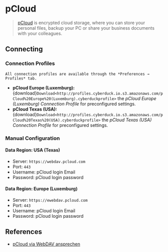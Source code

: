 pCloud
====

> [pCloud](https://www.pcloud.com/) is encrypted cloud storage, where you can store your personal files, backup your PC or share your business documents with your colleagues.

## Connecting

### Connection Profiles

```{Note}
All connection profiles are available through the *Preferences → Profiles* tab.
```

- **pCloud Europe (Luxemburg):** {download}`Download<http://profiles.cyberduck.io.s3.amazonaws.com/pCloud%20Europe%20(Luxemburg).cyberduckprofile>` the *pCloud Europe (Luxemburg) Connection Profile* for preconfigured settings.
- **pCloud Texas (USA):** {download}`Download<http://profiles.cyberduck.io.s3.amazonaws.com/pCloud%20Texas%20(USA).cyberduckprofile>` the *pCloud Texas (USA) Connection Profile* for preconfigured settings.	

### Manual Configuration

#### Data Region: USA (Texas)

- Server: `https://webdav.pcloud.com`
- Port: `443`
- Username: pCloud login Email
- Password: pCloud login password

#### Data Region: Europe (Luxemburg)

- Server: `https://ewebdav.pcloud.com`
- Port: `443`
- Username: pCloud login Email
- Password: pCloud login password

## References

- [pCloud via WebDAV ansprechen](https://www.techstream.at/pcloud-via-webdav-ansprechen-geht-das/)